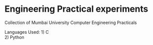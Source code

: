 # Engineering Practical experiments
Collection of Mumbai University Computer Engineering Practicals

Languages Used: 1) C <br>
                2) Python
